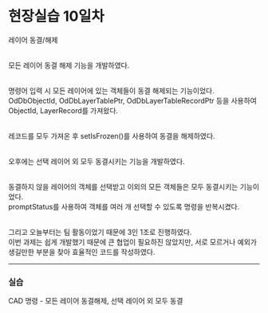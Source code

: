 <h1>현장실습 10일차</h1>

레이어 동결/해제<br><br>

모든 레이어 동결 해제 기능을 개발하였다. <br><br>

명령어 입력 시 모든 레이어에 있는 객체들이 동결 해제되는 기능이었다. <br>
OdDbObjectId, OdDbLayerTablePtr, OdDbLayerTableRecordPtr 등을 사용하여 ObjectId, LayerRecord를 가져왔다. <br><br>

레코드를 모두 가져온 후 setIsFrozen()를 사용하여 동결을 해제하였다. <br><br>

오후에는 선택 레이어 외 모두 동결시키는 기능을 개발하였다. <br><br>

동결하지 않을 레이어의 객체를 선택받고 이외의 모든 객체들은 모두 동결시키는 기능이었다. <br>
promptStatus를 사용하여 객체를 여러 개 선택할 수 있도록 명령을 반복시켰다. <br><br>

그리고 오늘부터는 팀 활동이었기 때문에 3인 1조로 진행하였다. <br>
이번 과제는 쉽게 개발했기 때문에 큰 협업이 필요하진 않았지만, 서로 모르거나 예외가 생길만한 부분을 찾아 효율적인 코드를 작성하였다. <br>

<hr>
<h3>실습</h3>
CAD 명령 - 모든 레이어 동결해제, 선택 레이어 외 모두 동결
